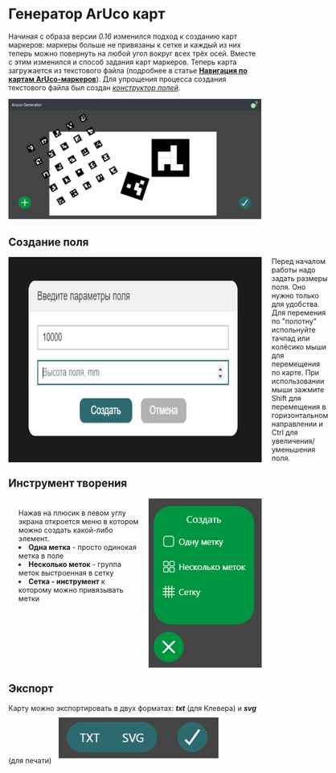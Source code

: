 # Генератор ArUco карт

Начиная с образа версии *0.16* изменился подход к созданию карт маркеров: маркеры больше не привязаны к сетке и каждый из них теперь можно повернуть на любой угол вокруг всех трёх осей. Вместе с этим изменился и способ задания карт маркеров. Теперь карта загружается из текстового файла (подробнее в статье [**Навигация по картам ArUco-маркеров**](aruco_map.md)). Для упрощения процесса создания текстового файла был создан [*конструктор полей*](https://aruco.tenessinum.ru/).

<img alt="" src="../assets/arucogenmap.PNG"/>

## Создание поля

<div style="display: flex; flex-direction: row"><img src="../assets/fieldsetup.PNG" alt=""><div style="padding-left: 20px">Перед началом работы надо задать размеры поля. Оно нужно только для удобства. Для перемения по "полотну" испольнуйте тачпад или колёсико мыши для перемещения по карте. При использовании мыши зажмите Shift для перемещения в горизонтальном направлении и Ctrl для увеличения/уменьшения поля.</div></div>

## Инструмент творения

<div style="display: flex; flex-direction: row; justify-content: flex-end;"><div style="padding: 20px">Нажав на плюсик в левом углу экрана откроется меню в котором можно создать какой-либо элемент.
<ui>
    <li><strong>Одна метка</strong> - просто одинокая метка в поле</li>
    <li><strong>Несколько меток</strong> - группа меток выстроенная в сетку</li>
    <li><strong>Сетка - инструмент</strong> к которому можно привязывать метки</li>
</ui></div><img src="../assets/tvorec.PNG"></div>

## Экспорт

Карту можно экспортировать в двух форматах: ***txt*** (для Клевера) и ***svg*** (для печати)
<img style="margin: 10px;" src="../assets/expotivka.PNG" alt=""/>
